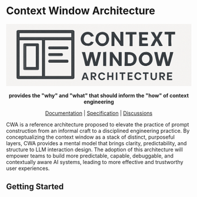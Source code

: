 # Context Window Architecture

<p align="center">
  <img src="assets/logo-horizontal-cropped.png" alt="CWA Logo" />
</p>

<p align="center">
  <strong>provides the "why" and "what" that should inform the "how" of context engineering</strong>
</p>

<p align="center">
  <a href="...">Documentation</a> |
  <a href="...">Specification</a> |
  <a href="https://github.com/orgs/context-window-architecture/discussions">Discussions</a>
</p>

CWA is a reference architecture proposed to elevate the practice of prompt construction from an informal craft to a disciplined engineering practice. By conceptualizing the context window as a stack of distinct, purposeful layers, CWA provides a mental model that brings clarity, predictability, and structure to LLM interaction design. The adoption of this architecture will empower teams to build more predictable, capable, debuggable, and contextually aware AI systems, leading to more effective and trustworthy user experiences.

## Getting Started
